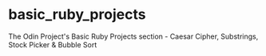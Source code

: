 # basic_ruby_projects
The Odin Project's Basic Ruby Projects section - Caesar Cipher, Substrings, Stock Picker &amp; Bubble Sort
